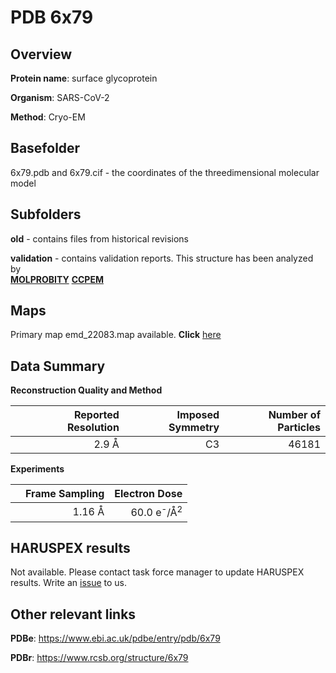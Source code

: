# PDB 6x79

## Overview

**Protein name**: surface glycoprotein

**Organism**: SARS-CoV-2

**Method**: Cryo-EM



## Basefolder

6x79.pdb and 6x79.cif - the coordinates of the threedimensional molecular model

## Subfolders



**old** - contains files from historical revisions

**validation** - contains validation reports. This structure has been analyzed by <br>  [**MOLPROBITY**](https://github.com/thorn-lab/coronavirus_structural_task_force/tree/master/pdb/surface_glycoprotein/SARS-CoV-2/6x79/validation/molprobity)   [**CCPEM**](https://github.com/thorn-lab/coronavirus_structural_task_force/tree/master/pdb/surface_glycoprotein/SARS-CoV-2/6x79/validation/ccpem-validation)



## Maps

Primary map emd_22083.map available. **Click** [here](http://ftp.wwpdb.org/pub/emdb/structures/EMD-22083/map/) 

## Data Summary
**Reconstruction Quality and Method**

|   | Reported Resolution | Imposed Symmetry | Number of Particles |
|---|-------------:|----------------:|--------------:|
|   |2.9 Å|C3|46181|

**Experiments**

|   | Frame Sampling | Electron Dose |
|---|-------------:|----------------:|
|   |1.16 Å|60.0 e<sup>-</sup>/Å<sup>2</sup>|

## HARUSPEX results

Not available. Please contact task force manager to update HARUSPEX results. Write an [issue](https://github.com/thorn-lab/coronavirus_structural_task_force/issues) to us.

## Other relevant links 
**PDBe**:  https://www.ebi.ac.uk/pdbe/entry/pdb/6x79
 
**PDBr**: https://www.rcsb.org/structure/6x79 
